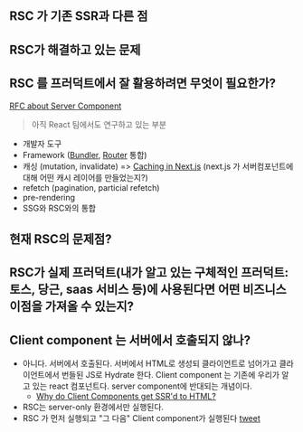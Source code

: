 ## RSC 가 기존 SSR과 다른 점


## RSC가 해결하고 있는 문제


## RSC 를 프러덕트에서 잘 활용하려면 무엇이 필요한가?
[RFC about Server Component](RFC%20about%20Server%20Component.md)
> 아직 React 팀에서도 연구하고 있는 부분

- 개발자 도구
- Framework ([Bundler](Bundler), [Router](Router.md) 통합)
- 캐싱 (mutation, invalidate) => [Caching in Next.js](../../3.Resource/Nextjs/Caching%20in%20Next.js.md) (next.js 가 서버컴포넌트에 대해 어떤 캐시 레이어를 만들었는지?)
- refetch (pagination, particial refetch)
- pre-rendering
- SSG와 RSC와의 통합

## 현재 RSC의 문제점?

## RSC가 실제 프러덕트(내가 알고 있는 구체적인 프러덕트: 토스, 당근, saas 서비스 등)에 사용된다면 어떤 비즈니스 이점을 가져올 수 있는지?

## Client component 는 서버에서 호출되지 않나?
- 아니다. 서버에서 호출된다. 서버에서 HTML로 생성되 클라이언트로 넘어가고 클라이언트에서 번들된 JS로 Hydrate 한다. Client component 는 기존에 우리가 알고 있는 react 컴포넌트다. server component에 반대되는 개념이다.
	- [Why do Client Components get SSR'd to HTML?](https://github.com/reactwg/server-components/discussions/4)
- RSC는 server-only 환경에서만 실행된다.
- RSC 가 먼저 실행되고 "그 다음" Client component가 실행된다 [tweet](https://x.com/dan_abramov2/status/1747437373036667342?s=20)